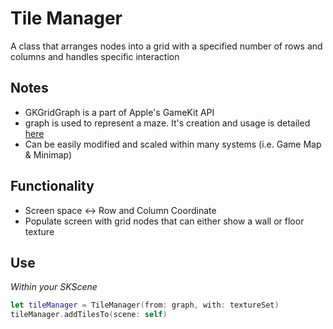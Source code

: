 # Tile Manager
A class that arranges nodes into a grid with a specified number of rows and columns and handles specific interaction

## Notes
* GKGridGraph is a part of Apple's GameKit API
* graph is used to represent a maze. It's creation and usage is detailed [here](https://github.com/patrickbiel01/Maze-Generation)
* Can be easily modified and scaled within many systems (i.e. Game Map & Minimap)

## Functionality
* Screen space <-> Row and Column Coordinate
* Populate screen with grid nodes that can either show a wall or floor texture

## Use
*Within your SKScene*
```swift
let tileManager = TileManager(from: graph, with: textureSet)
tileManager.addTilesTo(scene: self)
```
